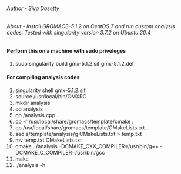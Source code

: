 ###### Author - Siva Dasetty

###### About - Install GROMACS-5.1.2 on CentOS 7 and run custom analysis codes. Tested with singularity version 3.7.2 on Ubuntu 20.4

#### Perform this on a machine with sudo priveleges
1. sudo singularity build gmx-5.1.2.sif gmx-5.1.2.def

#### For compiling analysis codes
1. singularity shell gmx-5.1.2.sif
2. source /usr/local/bin/GMXRC
3. mkdir analysis
4. cd analysis
5. cp <path to analysis codes>/analysis.cpp .
6. cp -r /usr/local/share/gromacs/template/cmake .
7. cp /usr/local/share/gromacs/template/CMakeLists.txt .
8. sed s/template/analysis/g  CMakeLists.txt > temp.txt
9. mv temp.txt CMakeLists.txt
10. cmake ../analysis -DCMAKE_CXX_COMPILER=/usr/bin/g++ -DCMAKE_C_COMPILER=/usr/bin/gcc
11. make
12. ./analysis -h

